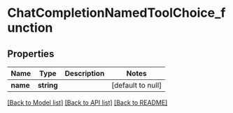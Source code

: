 # ChatCompletionNamedToolChoice_function

## Properties
Name | Type | Description | Notes
------------ | ------------- | ------------- | -------------
**name** | **string** |  | [default to null]

[[Back to Model list]](../README.md#documentation-for-models) [[Back to API list]](../README.md#documentation-for-api-endpoints) [[Back to README]](../README.md)


